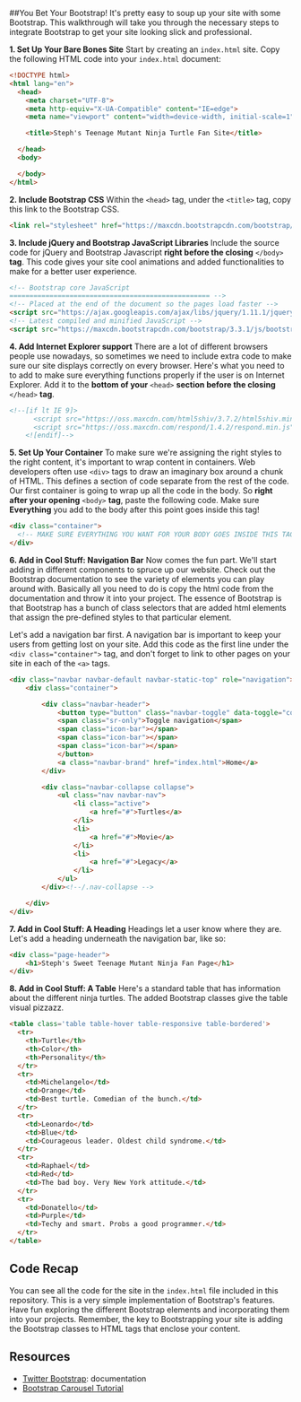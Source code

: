 
##You Bet Your Bootstrap!
It's pretty easy to soup up your site with some Bootstrap. This walkthrough will take you through the necessary steps to integrate Bootstrap to get your site looking slick and professional.

**1. Set Up Your Bare Bones Site**
Start by creating an `index.html` site. Copy the following HTML code into your `index.html` document:
```html
<!DOCTYPE html>
<html lang="en">
  <head>
    <meta charset="UTF-8">
    <meta http-equiv="X-UA-Compatible" content="IE=edge">
    <meta name="viewport" content="width=device-width, initial-scale=1">

    <title>Steph's Teenage Mutant Ninja Turtle Fan Site</title>

  </head>
  <body>

  </body>
</html>
```
**2. Include Bootstrap CSS**
Within the `<head>` tag, under the `<title>` tag, copy this link to the Bootstrap CSS.
```html
<link rel="stylesheet" href="https://maxcdn.bootstrapcdn.com/bootstrap/3.3.1/css/bootstrap.min.css">
```
**3. Include jQuery and Bootstrap JavaScript Libraries**
Include the source code for jQuery and Bootstrap Javascript **right before the closing** `</body>` **tag**. This code gives your site cool animations and added functionalities to make for a better user experience.
```html
<!-- Bootstrap core JavaScript
================================================== -->
<!-- Placed at the end of the document so the pages load faster -->
<script src="https://ajax.googleapis.com/ajax/libs/jquery/1.11.1/jquery.min.js"></script>
<!-- Latest compiled and minified JavaScript -->
<script src="https://maxcdn.bootstrapcdn.com/bootstrap/3.3.1/js/bootstrap.min.js"></script>
```
**4. Add Internet Explorer support**
There are a lot of different browsers people use nowadays, so sometimes we need to include extra code to make sure our site displays correctly on every browser. Here's what you need to to add to make sure everything functions properly if the user is on Internet Explorer. Add it to the **bottom of your** `<head>` **section before the closing** `</head>` **tag**.
```html
<!--[if lt IE 9]>
      <script src="https://oss.maxcdn.com/html5shiv/3.7.2/html5shiv.min.js"></script>
      <script src="https://oss.maxcdn.com/respond/1.4.2/respond.min.js"></script>
    <![endif]-->
```
**5. Set Up Your Container**
To make sure we're assigning the right styles to the right content, it's important to wrap content in containers. Web developers often use `<div>` tags to draw an imaginary box around a chunk of HTML. This defines a section of code separate from the rest of the code. Our first container is going to wrap up all the code in the body. So **right after your opening** `<body>` **tag**, paste the following code. Make sure **Everything** you add to the body after this point goes inside this tag!
```html
<div class="container">
  <!-- MAKE SURE EVERYTHING YOU WANT FOR YOUR BODY GOES INSIDE THIS TAG! -->
</div>
```
**6. Add in Cool Stuff: Navigation Bar**
Now comes the fun part. We'll start adding in different components to spruce up our website. Check out the Bootstrap documentation to see the variety of elements you can play around with. Basically all you need to do is copy the html code from the documentation and throw it into your project. The essence of Bootstrap is that Bootstrap has a bunch of class selectors that are added html elements that assign the pre-defined styles to that particular element.

Let's add a navigation bar first. A navigation bar is important to keep your users from getting lost on your site. Add this code as the first line under the `<div class="container">` tag, and don't forget to link to other pages on your site in each of the `<a>` tags.
```html
<div class="navbar navbar-default navbar-static-top" role="navigation">
    <div class="container">

        <div class="navbar-header">
            <button type="button" class="navbar-toggle" data-toggle="collapse" data-target=".navbar-collapse">
            <span class="sr-only">Toggle navigation</span>
            <span class="icon-bar"></span>
            <span class="icon-bar"></span>
            <span class="icon-bar"></span>
            </button>
            <a class="navbar-brand" href="index.html">Home</a>
        </div>

        <div class="navbar-collapse collapse">
            <ul class="nav navbar-nav">
                <li class="active">
                    <a href="#">Turtles</a>
                </li>
                <li>
                    <a href="#">Movie</a>
                </li>
                <li>
                    <a href="#">Legacy</a>
                </li>
            </ul>
        </div><!--/.nav-collapse -->

    </div>
</div>
```
**7. Add in Cool Stuff: A Heading**
Headings let a user know where they are. Let's add a heading underneath the navigation bar, like so:
```html
<div class="page-header">
    <h1>Steph's Sweet Teenage Mutant Ninja Fan Page</h1>
</div>
```
**8. Add in Cool Stuff: A Table**
Here's a standard table that has information about the different ninja turtles. The added Bootstrap classes give the table visual pizzazz.
```html
<table class='table table-hover table-responsive table-bordered'>
  <tr>
    <th>Turtle</th>
    <th>Color</th>
    <th>Personality</th>
  </tr>
  <tr>
    <td>Michelangelo</td>
    <td>Orange</td>
    <td>Best turtle. Comedian of the bunch.</td>
  </tr>
  <tr>
    <td>Leonardo</td>
    <td>Blue</td>
    <td>Courageous leader. Oldest child syndrome.</td>
  </tr>
  <tr>
    <td>Raphael</td>
    <td>Red</td>
    <td>The bad boy. Very New York attitude.</td>
  </tr>
  <tr>
    <td>Donatello</td>
    <td>Purple</td>
    <td>Techy and smart. Probs a good programmer.</td>
  </tr>
</table>
```
## Code Recap
You can see all the code for the site in the `index.html` file included in this repository. This is a very simple implementation of Bootstrap's features. Have fun exploring the different Bootstrap elements and incorporating them into your projects. Remember, the key to Bootstrapping your site is adding the Bootstrap classes to HTML tags that enclose your content.

## Resources
+ <a href="http://getbootstrap.com/">Twitter Bootstrap</a>: documentation
+ <a href="http://bootstrapbay.com/blog/bootstrap-3-carousel-tutorial/">Bootstrap Carousel Tutorial</a>
